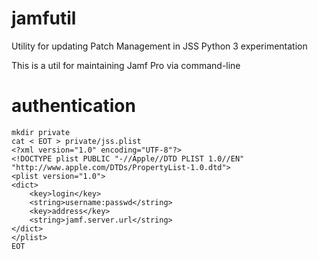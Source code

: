 # jamfutil

Utility for updating Patch Management in JSS
Python 3 experimentation

This is a util for maintaining Jamf Pro via command-line

# authentication
```
mkdir private
cat < EOT > private/jss.plist
<?xml version="1.0" encoding="UTF-8"?>
<!DOCTYPE plist PUBLIC "-//Apple//DTD PLIST 1.0//EN" "http://www.apple.com/DTDs/PropertyList-1.0.dtd">
<plist version="1.0">
<dict>
	<key>login</key>
	<string>username:passwd</string>
	<key>address</key>
	<string>jamf.server.url</string>
</dict>
</plist>
EOT
```